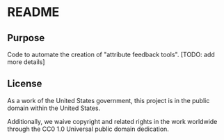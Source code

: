 # README

## Purpose

Code to automate the creation of "attribute feedback tools". [TODO: add more details]

## License

As a work of the United States government, this project is in the public domain within the United States.

Additionally, we waive copyright and related rights in the work worldwide through the CC0 1.0 Universal public domain dedication.

